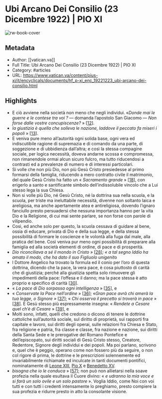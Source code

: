 # Ubi Arcano Dei Consilio (23 Dicembre 1922) | PIO XI

![rw-book-cover](https://readwise-assets.s3.amazonaws.com/static/images/article0.00998d930354.png)

## Metadata
- Author: [[vatican.va]]
- Full Title: Ubi Arcano Dei Consilio (23 Dicembre 1922) | PIO XI
- Category: #articles
- URL: https://www.vatican.va/content/pius-xi/it/encyclicals/documents/hf_p-xi_enc_19221223_ubi-arcano-dei-consilio.html

## Highlights
- E ciò avviene nella società non meno che negli individui. «*Donde mai le guerre e le contese tra voi ?* — domanda l’apostolo San Giacomo — *Non forse dalle vostre concupiscenze?* » [[12](#_ftn12)].
- *la giustizia è quella che solleva le nazione, laddove il peccato fa miseri i popoli* » [[13](#_ftn13)].
- E veniva pure meno all’autorità ogni solida base, ogni vera ed indiscutibile ragione di supremazia e di comando da una parte, di soggezione e di ubbidienza dall’altra; e così la stessa compagine sociale, per logica necessità, doveva andarne scossa e compromessa, non rimanendole ormai alcun sicuro fulcro, ma tutto riducendosi a contrasti ed a prevalenze di numero e di interessi particolari.
- Si volle che non più Dio, non più Gesù Cristo presiedesse al primo formarsi della famiglia, riducendo a mero contratto civile il matrimonio, del quale Gesù Cristo ha fatto un « *Sacramento grande* » [[18](#_ftn18)], con erigerlo a santo e santificante simbolo dell’indissolubile vincolo che a Lui stesso lega la sua Chiesa.
- Non si volle più Dio, né Gesù Cristo, né la dottrina sua nella scuola, e la scuola, per triste ma ineluttabile necessità, divenne non soltanto laica e areligiosa, ma anche apertamente atea e antireligiosa, dovendo l’ignaro fanciullo presto persuadersi che nessuna importanza hanno per la vita Dio e la Religione, di cui mai sente parlare, se non forse con parole di vilipendio.
- Così, ed anche solo per questo, la scuola cessava di guidare al bene, ossia di educare, privata di Dio e della sua legge, e della stessa possibilità di formare le coscienze e le volontà alla fuga dal male, alla pratica del bene. Così veniva pur meno ogni possibilità di preparare alla famiglia ed alla società elementi di ordine, di pace e di prosperità.
- *Dio riconciliava a sé il mondo in Cristo »* [[28](#_ftn28)]*; « a tal segno Iddio ha amato il modo, che ha dato il suo Figliuolo unigenit*o
- l Dottore Angelico ha trovato la formula ed il conio per l’oro di questa dottrina, dicendo che la pace, la vera pace, è cosa piuttosto di carità che di giustizia; perché alla giustizia spetta solo rimuovere gli impedimenti della pace: l’offesa e il danno; ma la pace stessa è atto proprio e specifico di carità [[30](#_ftn30)].
- « *La pace di Dio sorpassa ogni intelligenza* » [[35](#_ftn35)], e
- « *Conservate la Pace nell’ordine* » [[36](#_ftn36)]; «*Gran pace avrà chi amerà la tua legge, o Signore* » [[37](#_ftn37)]; « *Chi osserva il precetto si troverà in pace* » [[38](#_ftn38)]. E Gesù stesso più espressamente insegna: « *Rendete a Cesare quel ch’è di Cesare* » [[39](#_ftn39)], e
- Molti sono, infatti, quelli che credono o dicono di tenere le dottrine cattoliche sull’autorità sociale, sul diritto di proprietà, sui rapporti fra capitale e lavoro, sui diritti degli operai, sulle relazioni fra Chiesa e Stato, fra religione e patria, fra classe e classe, fra nazione e nazione, sui diritti della Santa Sede e le prerogative del Romano Pontefice e dell’episcopato, sui diritti sociali di Gesù Cristo stesso, Creatore, Redentore, Signore degli individui e dei popoli. Ma poi parlano, scrivono e, quel che è peggio, operano come non fossero più da seguire, o non col rigore di prima, le dottrine e le prescrizioni solennemente ed invariabilmente richiamate ed inculcate in tanti documenti pontifici, nominatamente di [Leone XIII](/content/leo-xiii/it.html), [Pio X](/content/pius-x/it.html) e [Benedetto XV](/content/benedict-xv/it.html).
- *bisogna che io le conduca* » [[57](#_ftn57)]; non può non allietarsi nella soave profezia nella quale esultava il Cuore divino: « *e udranno la mia voce e si farà un solo ovile e un solo pastore* ». Voglia Iddio, come Noi con voi tutti e con tutti i credenti intensamente lo preghiamo, presto compiere la sua profezia e ridurre presto in atto la consolante visione.
